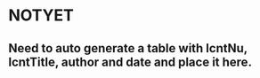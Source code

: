 # NOTYET

## Need to auto generate a table with lcntNu, lcntTitle, author and date and place it here.
